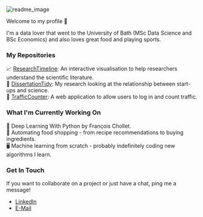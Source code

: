 ![readme_image](https://user-images.githubusercontent.com/71706696/143457159-a3d72804-dfac-45ee-ac7a-9904d3d25fc2.png)

Welcome to my profile 👋 

I'm a data lover that went to the University of Bath (MSc Data Science and BSc Economics) and also loves great food and playing sports.

### My Repositories

📈 [ResearchTimeline](https://github.com/aidan-o-brien/PaperTimeline): An interactive visualisation to help researchers understand the scientific literature.  
🔬 [DissertationTidy](https://github.com/aidan-o-brien/DissertationTidy): My research looking at the relationship between start-ups and science.  
🚗 [TrafficCounter](https://github.com/aidan-o-brien/TrafficCounter): A web application to allow users to log in and count traffic.

### What I'm Currently Working On

📖 Deep Learning With Python by François Chollet.  
🍲 Automating food shopping - from recipe recommendations to buying ingredients.  
🖥️ Machine learning from scratch - probably indefinitely coding new algorithms I learn.  

### Get In Touch

If you want to collaborate on a project or just have a chat, ping me a message!

+ [LinkedIn](https://www.linkedin.com/in/aidan-o-brien/)
+ [E-Mail](mailto:aidan.obrien@bath.edu)
